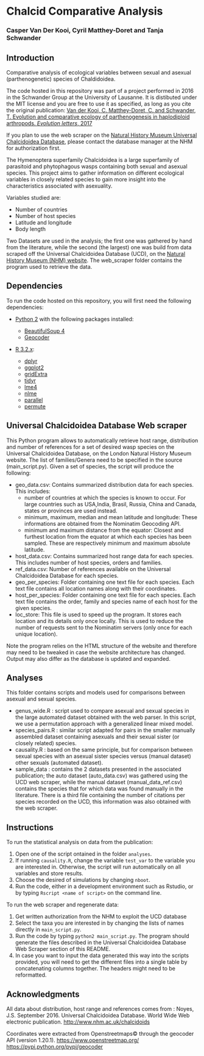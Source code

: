 # Chalcid Comparative Analysis

### Casper Van Der Kooi, Cyril Matthey-Doret and Tanja Schwander

## Introduction

Comparative analysis of ecological variables between sexual and asexual (parthenogenetic) species of Chaldidoidea.

The code hosted in this repository was part of a project performed in 2016 in the Schwander Group at the University of Lausanne. It is distibuted under the MIT license and you are free to use it as specified, as long as you cite the original publication: [Van der Kooi, C. Matthey-Doret, C. and Schwander, T. Evolution and comparative ecology of parthenogenesis in haplodiploid arthropods. _Evolution letters_, 2017](http://onlinelibrary.wiley.com/doi/10.1002/evl3.30/full)

If you plan to use the web scraper on the [Natural History Museum Universal Chalcidoidea Database](http://www.nhm.ac.uk/our-science/data/chalcidoids/), please contact the database manager at the NHM for authorization first.

The Hymenoptera superfamily Chalcidoidea is a large superfamily of parasitoid and phytophagous wasps containing both sexual and asexual species. This project aims to gather information on different ecological variables in closely related species to gain more insight into the characteristics associated with asexuality.

Variables studied are:
  * Number of countries
  * Number of host species
  * Latitude and longitude
  * Body length


Two Datasets are used in the analysis; the first one was gathered
by hand from the literature, while the second (the largest) one was build from
data scraped off the Universal Chalcidoidea Database (UCD), on the [Natural History Museum (NHM) website](http://www.nhm.ac.uk/our-science/data/chalcidoids/). The web_scraper folder contains the program used to retrieve the data.
## Dependencies

To run the code hosted on this repository, you will first need the following dependencies:

* [Python 2](https://www.python.org/) with the following packages installed:
  + [BeautifulSoup 4](https://www.crummy.com/software/BeautifulSoup/)
  + [Geocoder](https://github.com/DenisCarriere/geocoder)

* [R 3.2.x](https://www.r-project.org/):
  + [dplyr](https://cran.r-project.org/web/packages/dplyr/dplyr.pdf)
  + [ggplot2](http://ggplot2.org/)
  + [gridExtra](https://cran.r-project.org/web/packages/gridExtra/index.html)
  + [tidyr](https://cran.r-project.org/web/packages/tidyr/index.html)
  + [lme4](https://cran.r-project.org/web/packages/lme4/index.html)
  + [nlme](https://cran.r-project.org/web/packages/nlme/index.html)
  + [parallel](https://cran.r-project.org/web/views/HighPerformanceComputing.html)
  + [permute](https://cran.r-project.org/web/packages/permute/index.html)  

## Universal Chalcidoidea Database Web scraper

This Python program allows to automatically retrieve host range, distribution and number of references for a set of desired wasp species on the Universal Chalcidoidea Database, on the London Natural History Museum website. The list of families/Genera need to be specified in the source (main_script.py). Given a set of species, the script will produce the following:

- geo_data.csv: Contains summarized distribution data for each species. This includes:
  + number of countries at which the species is known to occur. For large countries such as USA,India, Brasil, Russia, China and Canada, states or provinces are used instead.
  + minimum, maximum, median and mean latitude and longitude: These informations are obtained from the Nominatim Geocoding API.
  + minimum and maximum distance from the equator: Closest and furthest location from the equator at which each species has been sampled. These are respectively minimum and maximum absolute latitude.
- host_data.csv: Contains summarized host range data for each species. This includes number of host species, orders and families.
- ref_data.csv: Number of references available on the Universal Chalcidoidea Database for each species.
- geo_per_species: Folder containing one text file for each species. Each text file contains all location names along with their coordinates.
- host_per_species: Folder containing one text file for each species. Each text file contains the order, family and species name of each host for the given species.
- loc_store: This file is used to speed up the program. It stores each location and its details only once locally. This is used to reduce the number of requests sent to the Nominatim servers (only once for each unique location).

Note the program relies on the HTML structure of the website and therefore may need to be tweaked in case the website architecture has changed. Output may also differ as the database is updated and expanded.

## Analyses

This folder contains scripts and models used for comparisons between asexual and sexual species.

- genus_wide.R : script used to compare asexual and sexual species in the large automated dataset obtained with the web parser. In this script, we use a permutation approach with a generalized linear mixed model.
- species_pairs.R : similar script adapted for pairs in the smaller manually assembled dataset containing asexuals and their sexual sister (or closely related) species.
- causality.R : based on the same principle, but for comparison between sexual species with an asexual sister species versus (manual dataset) other sexuals (automated dataset).
- sample_data : contains the 2 datasets presented in the associated publication; the auto dataset (auto_data.csv) was gathered using the UCD web scraper, while the manual dataset (manual_data_ref.csv) contains the species that for which data was found manually in the literature. There is a third file containing the number of citations per species recorded on the UCD, this information was also obtained with the web scraper.

## Instructions

To run the statistical analysis on data from the publication:
1. Open one of the script ontained in the folder `analyses`.
2. If running `causality.R`, change the variable `test_var` to the variable you are interested in. Otherwise, the script will run automatically on all variables and store results.
3. Choose the desired of simulations by changing `nboot`.
3. Run the code, either in a development environment such as Rstudio, or by typing `Rscript <name of script>` on the command line.

To run the web scraper and regenerate data:
1. Get written authorization from the NHM to exploit the UCD database
2. Select the taxa you are interested in by changing the lists of names directly in `main_script.py`.
3. Run the code by typing `python2 main_script.py`. The program should generate the files described in the Universal Chalcidoidea Database Web Scraper section of this README.
4. In case you want to input the data generated this way into the scripts provided, you will need to get the different files into a single table by concatenating columns together. The headers might need to be reformatted.

## Acknowledgments

All data about distribution, host range and references comes from :
Noyes, J.S. September 2016. Universal Chalcidoidea Database. World Wide Web electronic publication. http://www.nhm.ac.uk/chalcidoids

Coordinates were extracted from Openstreetmaps© through the geocoder API (version 1.20.1).
https://www.openstreetmap.org/
https://pypi.python.org/pypi/geocoder
